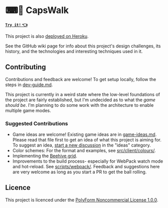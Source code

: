 
# ⌨🐍 CapsWalk

[**`Try it!` 👈**](https://david-fong.github.io/capswalk/)

This project is also [deployed on Heroku](https://capswalk.herokuapp.com/).

See the GitHub wiki page for info about this project's design challenges, its history, and the technologies and interesting techniques used in it.

## Contributing

Contributions and feedback are welcome! To get setup locally, follow the steps in [dev-guide.md](./dev-guide.md).

This project is currently in a weird state where the low-level foundations of the project are fairly established, but I'm undecided as to what the _game should be_. I'm planning to do some work with the architecture to enable multiple game modes.

### Suggested Contributions

- Game ideas are welcome! Existing game ideas are in [game-ideas.md](./game-ideas.md). Please read that file first to get an idea of what this project is aiming for. To suggest an idea, [start a new discussion](https://github.com/david-fong/capswalk/discussions/new) in the "ideas" category.
- Color schemes: For the format and examples, see [src/client/colours/](./src/client/colours).
- Implementing the [Beehive grid](./src/base/floor/impl/Beehive).
- Improvements to the build process- especially for WebPack watch mode and hot-reload. See [scripts/webpack/](./scripts/webpack). Feedback and suggestions here are very welcome as long as you start a PR to get the ball rolling.

## Licence

This project is licenced under the [PolyForm Noncommercial License 1.0.0](./LICENSE.md).
